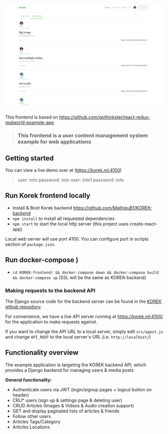 # ![React + Redux + Korek Api](project-logo.png)

This frontend is based on https://github.com/gothinkster/react-redux-realworld-example-app

> ### This frontend is a user content management system example for web applications

## Getting started

You can view a live demo over at (https://korek.ml:4100)

> user: toto password: toto
> user: toto1 password: toto

## Run Korek frontend locally

- Install & Boot Korek backend https://github.com/MathieuB1/KOREK-backend
- `npm install` to install all requested dependencies
- `npm start` to start the local http server (this project uses create-react-app)

Local web server will use port 4100. You can configure port in scripts section of `package.json`.
 
## Run docker-compose )

- `cd KOREK-frontend/ && docker-compose down && docker-compose build && docker-compose up`
   (SSL will be the same as KOREK-backend)

### Making requests to the backend API

The Django source code for the backend server can be found in the [KOREK github repository](https://github.com/MathieuB1/KOREK).

For convenience, we have a live API server running at https://korek.ml:4100/ for the application to make requests against.

If you want to change the API URL to a local server, simply edit `src/agent.js` and change `API_ROOT` to the local server's URL (i.e. `http://localhost/`)


## Functionality overview

The example application is targeting the KOREK backend API, which provides a Django backend for managing users & media posts

**General functionality:**

- Authenticate users via JWT (login/signup pages + logout button on header)
- CRU* users (sign up & settings page & deleting user)
- CRUD Articles (Images & Videos & Audio creation support)
- GET and display paginated lists of articles & friends
- Follow other users
- Articles Tags/Category
- Articles Locations